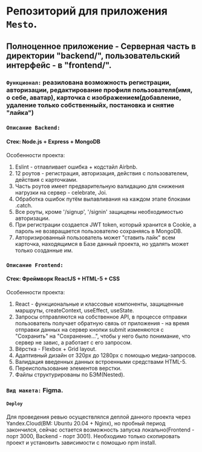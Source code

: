 # Репозиторий для приложения `Mesto`.

## Полноценное приложение - Серверная часть в директории "backend/", пользовательский интерфейс - в "frontend/".  

### `Функционал:` реазилована возможность регистрации, авторизации, редактирование профиля пользователя(имя, о себе, аватар), карточка с изображением(добавление, удаление только собственныйх, постановка и снятие "лайка")
### `Описание Backend:`
#### Стек: Node.js + Express + MongoDB
Особенности проекта:
1) Eslint - отлавливает ошибка + кодстайл Airbnb.
2) 12 роутов - регистрация, авторизация, действия с пользователем, действия с карточками.
3) Часть роутов имеет предварительную валидацию для снижения нагрузки на сервер - celebrate, Joi.
4) Обработка ошибок путём вылавливания на каждом этапе блоками .catch.
5) Все роуты, кроме '/signup', '/signin' защищены необходимостью авторизации.
6) При регистрации создается JWT token, который хранится в Cookie, а пароль не возвращается пользователю сохраняясь в MongoDB.
7) Авторизированный пользователь может "ставить лайк" всем карточка, находящимся в Базе данный проекта, но удалять может только созданные им.

### `Описание Frontend:`
#### Стек: Фреймворк ReactJS + HTML-5 + CSS
Особенности проекта:
1) React - функциональные и классовые компоненты, защищенные маршруты, createContext, useEffect, useState. 
2) Запросы отправляются на собственное API, в процессе отправки пользователь получает обратную связь от приложения - на время отправки данных на сервер кнопки submit изменяются c "Сохранить" на "Сохранение...", чтобы у него было понимание, что сервер не завис, а работает с его запросом.
3) Вёрстка - Flexbox + Grid layout.
4) Адаптивный дизайн от 320px до 1280px с помощью медиа-запросов.
5) Валидация введенных данных встроенными средствами HTML-5.
6) Переиспользование элементов верстки. 
7) Файлы структурированы по БЭМ(Nested).

### `Вид макета:` Figma.

#### `Deploy`
Для проведения ревью осуществлялся деплой данного проекта через Yandex.Cloud(ВМ: Ubuntu 20.04 + Nginx), но пробный период закончился, сейчас остается возможность запуска локально(Frontend - порт 3000, Backend - порт 3001). Необходимо только скопировать проект и установить зависимости с помощью npm install.




